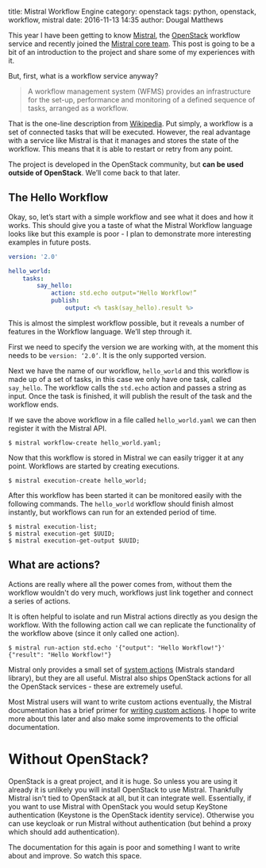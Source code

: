 title: Mistral Workflow Engine
category: openstack
tags: python, openstack, workflow, mistral
date: 2016-11-13 14:35
author: Dougal Matthews

This year I have been getting to know [Mistral], the [OpenStack] workflow
service and recently joined the [Mistral core team]. This post is going to be a
bit of an introduction to the project and share some of my experiences with it.

But, first, what is a workflow service anyway?

> A workflow management system (WFMS) provides an infrastructure for the
> set-up, performance and monitoring of a defined sequence of tasks, arranged
> as a workflow.

That is the one-line description from [Wikipedia]. Put simply, a workflow is a
set of connected tasks that will be executed. However, the real advantage with
a service like Mistral is that it manages and stores the state of the workflow.
This means that it is able to restart or retry from any point.

The project is developed in the OpenStack community, but **can be used outside
of OpenStack**. We’ll come back to that later.

## The Hello Workflow

Okay, so, let’s start with a simple workflow and see what it does and how it
works. This should give you a taste of what the Mistral Workflow language looks
like but this example is poor - I plan to demonstrate more interesting examples
in future posts.

```YAML
version: '2.0'

hello_world:
    tasks:
        say_hello:
            action: std.echo output="Hello Workflow!”
            publish:
                output: <% task(say_hello).result %>
```

This is almost the simplest workflow possible, but it reveals a number of
features in the Workflow language. We’ll step through it.

First we need to specify the version we are working with, at the moment this
needs to be `version: ‘2.0’`. It is the only supported version.

Next we have the name of our workflow, `hello_world` and this workflow is made
up of a set of tasks, in this case we only have one task, called `say_hello`.
The workflow calls the `std.echo` action and passes a string as input. Once
the task is finished, it will publish the result of the task and the workflow
ends.

If we save the above workflow in a file called `hello_world.yaml` we can then
register it with the Mistral API.

```shell
$ mistral workflow-create hello_world.yaml;
```

Now that this workflow is stored in Mistral we can easily trigger it at any
point. Workflows are started by creating executions.

```shell
$ mistral execution-create hello_world;
```

After this workflow has been started it can be monitored easily with the
following commands. The `hello_world` workflow should finish almost instantly,
but workflows can run for an extended period of time.

```shell
$ mistral execution-list;
$ mistral execution-get $UUID;
$ mistral execution-get-output $UUID;
```

## What are actions?

Actions are really where all the power comes from, without them the workflow
wouldn't do very much, workflows just link together and connect a series of
actions.

It is often helpful to isolate and run Mistral actions directly as you design
the workflow. With the following action call we can replicate the functionality
of the workflow above (since it only called one action).

```shell
$ mistral run-action std.echo '{"output": "Hello Workflow!"}'
{"result": "Hello Workflow!"}
```

Mistral only provides a small set of [system actions] \(Mistrals standard
library), but they are all useful. Mistral also ships OpenStack actions for all
the OpenStack services - these are extremely useful.

Most Mistral users will want to write custom actions eventually, the Mistral 
documentation has a brief primer for [writing custom actions]. I hope to write
more about this later and also make some improvements to the official
documentation.


# Without OpenStack?

OpenStack is a great project, and it is huge. So unless you are using it
already it is unlikely you will install OpenStack to use Mistral. Thankfully
Mistral isn't tied to OpenStack at all, but it can integrate well. Essentially,
if you want to use Mistral with OpenStack you would setup KeyStone
authentication (Keystone is the OpenStack identity service). Otherwise you can 
use keycloak or run Mistral without authentication (but behind a proxy which
should add authentication).

The documentation for this again is poor and something I want to write about
and improve. So watch this space.

[OpenStack]: https://www.openstack.org/
[Wikipedia]: https://en.wikipedia.org/wiki/Workflow_management_system
[Mistral]: http://docs.openstack.org/developer/mistral/
[Mistral DSL v2]: http://docs.openstack.org/developer/mistral/dsl/dsl_v2.html
[writing custom actions]: http://docs.openstack.org/developer/mistral/developer/creating_custom_action.html
[Mistral core team]: http://lists.openstack.org/pipermail/openstack-dev/2016-November/107021.html
[system actions]: http://docs.openstack.org/developer/mistral/dsl/dsl_v2.html#system-actions
